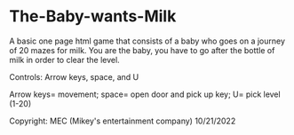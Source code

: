# The-Baby-wants-Milk
A basic one page html game that consists of a baby who goes on a journey of 20 mazes for milk.
You are the baby, you have to go after the bottle of milk in order to clear the level.


Controls: Arrow keys, space, and U

Arrow keys= movement; space= open door and pick up key; U= pick level (1-20)

Copyright: MEC (Mikey's entertainment company) 10/21/2022
